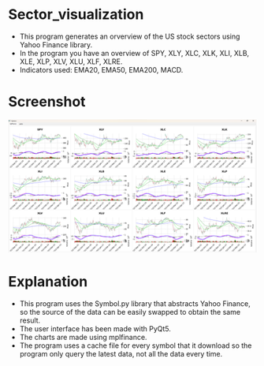 # Sector_visualization
- This program generates an orverview of the US stock sectors using Yahoo Finance library.
- In the program you have an overview of SPY, XLY, XLC, XLK, XLI, XLB, XLE, XLP, XLV, XLU, XLF, XLRE.
- Indicators used: EMA20, EMA50, EMA200, MACD.

# Screenshot
![Screenshot](Screenshot.png)

# Explanation
- This program uses the Symbol.py library that abstracts Yahoo Finance, so the source of the data can be easily swapped to obtain the same result.
- The user interface has been made with PyQt5.
- The charts are made using mplfinance.
- The program uses a cache file for every symbol that it download so the program only query the latest data, not all the data every time.